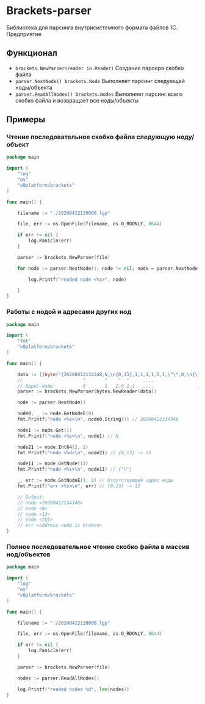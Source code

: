 # Brackets-parser
Библиотека для парсинга внутрисистемного формата файлов 1С. Предприятие

## Функционал

* `brackets.NewParser(reader io.Reader)` Создание парсера скобко файла
* `parser.NextNode() brackets.Node` Выполняет парсинг следующей ноды/объекта
* `parser.ReadAllNodes() brackets.Nodes` Выполняет парсинг всего скобко файла и возвращает все ноды/объекты 

## Примеры

### Чтение последовательное скобко файла следующую ноду/объект
```go
package main

import (
	"log"
	"os"
	"v8platform/brackets"
)

func main() {

	filename := "./20200412130000.lgp"

	file, err := os.OpenFile(filename, os.O_RDONLY, 0644)

	if err != nil {
		log.Panicln(err)
	}

	parser := brackets.NewParser(file)

	for node := parser.NextNode(); node != nil; node = parser.NextNode() {

		log.Printf("readed node <%s>", node)

	}
}

```

### Работы с нодой и адресами других нод
```go
package main

import (
	"fmt"
	"v8platform/brackets"
)

func main() {

	data := []byte("{20200412134348,N,\n{0,13},1,1,1,1,1,I,\"\",0,\n{\"U\"},\"\",1,1,0,1,0,\n{0}\n}")
	//                      ^       ^    ^  ^     ....                 ^
	// Адрес ноды           0       1   2,0 2,1   ....                11,0
	parser := brackets.NewParser(bytes.NewReader(data))

	node := parser.NextNode()

    node0, _ := node.GetNodeE(0)
    fmt.Printf("node <%s>\n", node0.String()) // 20200412134348

    node1 := node.Get(1)
    fmt.Printf("node <%s>\n", node1) // N

    node21 := node.Int64(2, 1)
    fmt.Printf("node <%d>\n", node21) // {0,13} -> 13

    node11 := node.GetNode(11)
    fmt.Printf("node <%s>\n", node11) // {"U"}

    _, err := node.GetNodeE(1, 2) // Отсутствующий адрес ноды
    fmt.Printf("err <%s>\n", err) // {0,13} -> 13

    // Output:
    // node <20200412134348>
    // node <N>
    // node <13>
    // node <{U}>
    // err <address node is broken>
}

```

### Полное последовательное чтение скобко файла в массив нод/объектов
```go
package main

import (
	"log"
	"os"
	"v8platform/brackets"
)

func main() {

	filename := "./20200412130000.lgp"

	file, err := os.OpenFile(filename, os.O_RDONLY, 0644)

	if err != nil {
		log.Panicln(err)
	}

	parser := brackets.NewParser(file)

	nodes := parser.ReadAllNodes()

	log.Printf("readed nodes %d", len(nodes))
}

```